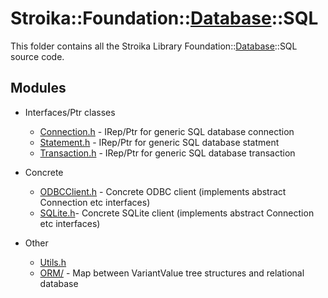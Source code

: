 # Stroika::Foundation::[Database](../ReadMe.md)::SQL

This folder contains all the Stroika Library Foundation::[Database](../ReadMe.md)::SQL source code.

## Modules

- Interfaces/Ptr classes

  - [Connection.h](Connection.h) - IRep/Ptr for generic SQL database connection
  - [Statement.h](Statement.h) - IRep/Ptr for generic SQL database statment
  - [Transaction.h](Transaction.h) - IRep/Ptr for generic SQL database transaction

- Concrete

  - [ODBCClient.h](ODBCClient.h) - Concrete ODBC client (implements abstract Connection etc interfaces)
  - [SQLite.h](SQLite.h)- Concrete SQLite client (implements abstract Connection etc interfaces)

- Other
  - [Utils.h](Utils.h)
  - [ORM/](ORM/ReadMe.md) - Map between VariantValue tree structures and relational database
